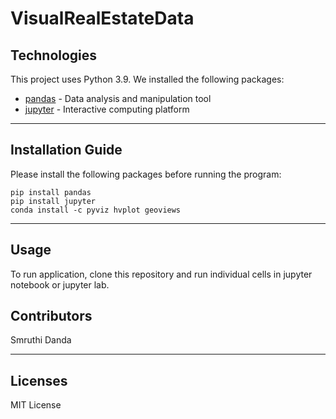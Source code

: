 # VisualRealEstateData

## Technologies

This project uses Python 3.9.
We installed the following packages:
* [pandas](https://github.com/pandas-dev/pandas) - Data analysis and manipulation tool
* [jupyter](https://github.com/jupyter) - Interactive computing platform

---

## Installation Guide

Please install the following packages before running the program:
```
pip install pandas
pip install jupyter
conda install -c pyviz hvplot geoviews
```

---

## Usage

To run application, clone this repository and run individual cells in jupyter notebook or jupyter lab. 

## Contributors

Smruthi Danda

---

## Licenses

MIT License